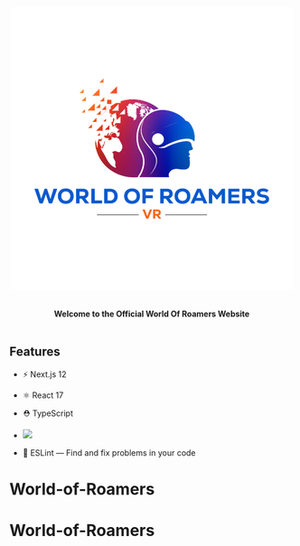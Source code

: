 
<p  align="center">

<img  src="/public/logo.png"  alt="World of Roamers">

</p>

  

<br />

  

<div  align="center"><strong>Welcome to the Official World Of Roamers Website</strong></div>

  

<br />

  

## Features

  

- ⚡️ Next.js 12

- ⚛️ React 17

- ⛑ TypeScript
- <img src="https://res.cloudinary.com/ddcg0rzlo/image/upload/v1640341222/tailwindcss_nzwqt7.svg" width="" height="16" />
- 📏 ESLint — Find and fix problems in your code
  




 

  
# World-of-Roamers
# World-of-Roamers

